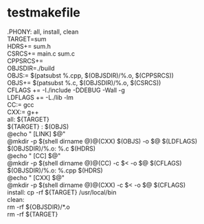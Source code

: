 # testmakefile

.PHONY: all, install, clean    
 TARGET=sum  
 HDRS+= sum.h  
 CSRCS+= main.c sum.c  
 CPPSRCS+=    
 OBJSDIR=./build  
 OBJS:= $(patsubst %.cpp, $(OBJSDIR)/%.o, $(CPPSRCS))  
 OBJS+= $(patsubst %.c, $(OBJSDIR)/%.o, $(CSRCS))  
 CFLAGS += -I./include -DDEBUG -Wall -g  
 LDFLAGS += -L./lib -lm  
 CC:= gcc  
 CXX:= g++  
 all: ${TARGET}  
 ${TARGET} : $(OBJS)  
      @echo " [LINK] $@"  
      @mkdir -p $(shell dirname $@)  
      @$(CXX) $(OBJS) -o $@ $(LDFLAGS)  
 $(OBJSDIR)/%.o: %.c $(HDRS)  
      @echo " [CC]  $@"  
      @mkdir -p $(shell dirname $@)  
      @$(CC) -c $< -o $@ $(CFLAGS)  
 $(OBJSDIR)/%.o: %.cpp $(HDRS)  
      @echo " [CXX] $@"  
      @mkdir -p $(shell dirname $@)  
      @$(CXX) -c $< -o $@ $(CFLAGS)  
 install:
      cp -rf ${TARGET} /usr/local/bin   
 clean:  
      rm -rf ${OBJSDIR}/*.o  
      rm -rf ${TARGET}  
